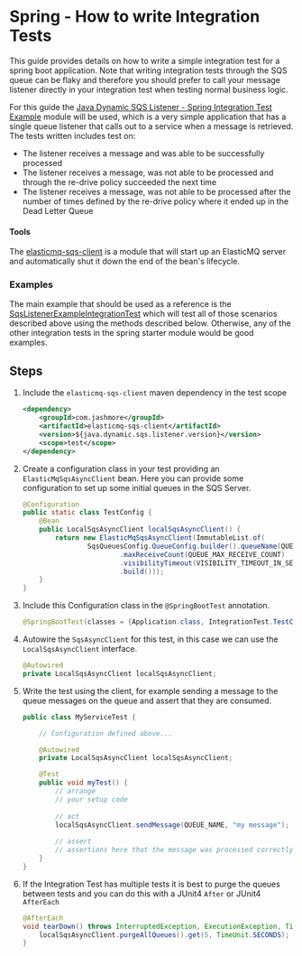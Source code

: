 # Spring - How to write Integration Tests
This guide provides details on how to write a simple integration test for a spring boot application. Note that writing integration tests through the SQS queue
can be flaky and therefore you should prefer to call your message listener directly in your integration test when testing normal business logic.

For this guide the [Java Dynamic SQS Listener - Spring Integration Test Example](../../../examples/spring-integration-test-example)
module will be used, which is a very simple application that has a single queue listener that calls out to a service when a message is retrieved. The
tests written includes test on:
 - The listener receives a message and was able to be successfully processed
 - The listener receives a message, was not able to be processed and through the re-drive policy succeeded the next time
 - The listener receives a message, was not able to be processed after the number of times defined by the re-drive policy where it ended up in the
 Dead Letter Queue

#### Tools
The [elasticmq-sqs-client](../../../util/elasticmq-sqs-client) is a module that will start up an ElasticMQ server and automatically shut it down the end
of the bean's lifecycle.

### Examples
The main example that should be used as a reference is the
[SqsListenerExampleIntegrationTest](../../../examples/spring-integration-test-example/src/test/java/it/com/jashmore/sqs/examples/integrationtests/SqsListenerExampleIntegrationTest.java)
which will test all of those scenarios described above using the methods described below. Otherwise, any of the other integration tests in the spring starter
module would be good examples.

## Steps
1. Include the `elasticmq-sqs-client` maven dependency in the test scope
    ```xml
    <dependency>
        <groupId>com.jashmore</groupId>
        <artifactId>elasticmq-sqs-client</artifactId>
        <version>${java.dynamic.sqs.listener.version}</version>
        <scope>test</scope> 
    </dependency>
    ```
1. Create a configuration class in your test providing an `ElasticMqSqsAsyncClient`  bean. Here you can provide some
configuration to set up some initial queues in the SQS Server.
    ```java
    @Configuration
    public static class TestConfig {
        @Bean
        public LocalSqsAsyncClient localSqsAsyncClient() {
            return new ElasticMqSqsAsyncClient(ImmutableList.of(
                    SqsQueuesConfig.QueueConfig.builder().queueName(QUEUE_NAME)
                            .maxReceiveCount(QUEUE_MAX_RECEIVE_COUNT)
                            .visibilityTimeout(VISIBILITY_TIMEOUT_IN_SECONDS)
                            .build()));
        }
    }
    ```
1. Include this Configuration class in the `@SpringBootTest` annotation.
    ```java
    @SpringBootTest(classes = {Application.class, IntegrationTest.TestConfig.class })
    ```
1. Autowire the `SqsAsyncClient` for this test, in this case we can use the `LocalSqsAsyncClient` interface.
    ```java
    @Autowired
    private LocalSqsAsyncClient localSqsAsyncClient;
   ```

1. Write the test using the client, for example sending a message to the queue messages on the queue and assert that they are consumed.
    ```java
    public class MyServiceTest {

        // Configuration defined above...
    
        @Autowired
        private LocalSqsAsyncClient localSqsAsyncClient;

        @Test
        public void myTest() { 
            // arrange
            // your setup code
         
            // act
            localSqsAsyncClient.sendMessage(QUEUE_NAME, "my message");
         
            // assert
            // assertions here that the message was processed correctly
        }
    }
    ```
   
1. If the Integration Test has multiple tests it is best to purge the queues between tests and you can do this with a JUnit4 `After` or JUnit4 `AfterEach`
    ```java
    @AfterEach
    void tearDown() throws InterruptedException, ExecutionException, TimeoutException {
        localSqsAsyncClient.purgeAllQueues().get(5, TimeUnit.SECONDS);
    }
    ```
